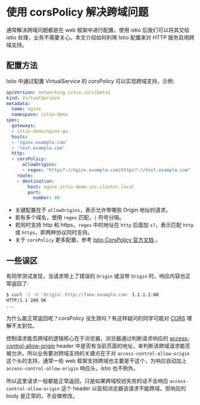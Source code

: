 # 使用 corsPolicy 解决跨域问题

通常解决跨域问题都是在 web 框架中进行配置，使用 istio 后我们可以将其交给 istio 处理，业务不需要关心。本文介绍如何利用 Istio 配置来对 HTTP 服务启用跨域支持。

## 配置方法

Istio 中通过配置 VirtualService 的 corsPolicy 可以实现跨域支持，示例:

```yaml
apiVersion: networking.istio.io/v1beta1
kind: VirtualService
metadata:
  name: nginx
  namespace: istio-demo
spec:
  gateways:
  - istio-demo/nginx-gw
  hosts:
  - 'nginx.example.com'
  - 'test.example.com'
  http:
  - corsPolicy:
      allowOrigins:
      - regex: "https?://nginx.example.com|https?://test.example.com"
    route:
    - destination:
        host: nginx.istio-demo.svc.cluster.local
        port:
          number: 80
```

* 关键配置在于 `allowOrigins`，表示允许带哪些 Origin 地址的请求。
* 若有多个域名，使用 `regex` 匹配，`|` 符号分隔。
* 若同时支持 http 和 https，`regex` 中的地址在 `http` 后面加 `s?`，表示匹配 `http` 或 `https`，即两种协议同时支持。
* 关于 `corsPolicy` 更多配置，参考 [Istio CorsPolicy 官方文档](https://istio.io/latest/docs/reference/config/networking/virtual-service/#CorsPolicy) 。

## 一些误区

有同学测试发现，当请求带上了错误的 `Origin` 或没带 `Origin` 时，响应内容也正常返回了:
```bash
$ curl -I -H 'Origin: http://fake.example.com' 1.1.1.1:80
HTTP/1.1 200 OK
...
```

为什么能正常返回呢？corsPolicy 没生效吗？有这样疑问的同学可能对 [CORS](https://developer.mozilla.org/zh-CN/docs/Web/HTTP/CORS) 理解不太到位。

控制请求能否跨域的逻辑核心在于浏览器，浏览器通过判断请求响应的 [access-control-allow-origin](https://developer.mozilla.org/en-US/docs/Web/HTTP/Headers/Access-Control-Allow-Origin) header 中是否有当前页面的地址，来判断该跨域请求能否被允许。所以业务要对跨域支持的关键点在于对 `access-control-allow-origin` 这个头的支持，通常一些 web 框架支持跨域也主要是干这个，为响应自动加上 `access-control-allow-origin` 响应头，istio 也不例外。

所以这里请求一般都能正常返回，只是如果跨域校验失败的话不会响应 `access-control-allow-origin` 这个 header 以告知浏览器该请求不能跨域，但响应的 body 是正常的，不会做修改。